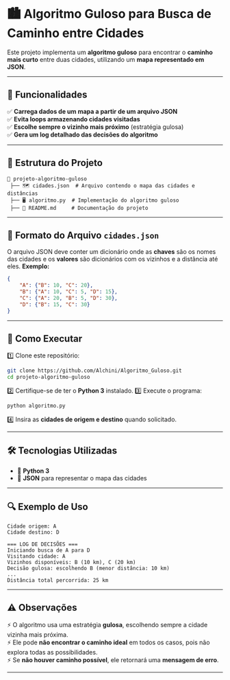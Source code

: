 # 🏙️ Algoritmo Guloso para Busca de Caminho entre Cidades

Este projeto implementa um **algoritmo guloso** para encontrar o **caminho mais curto** entre duas cidades, utilizando um **mapa representado em JSON**.

---

## 📌 Funcionalidades

✅ **Carrega dados de um mapa a partir de um arquivo JSON**  
✅ **Evita loops armazenando cidades visitadas**  
✅ **Escolhe sempre o vizinho mais próximo** (estratégia gulosa)  
✅ **Gera um log detalhado das decisões do algoritmo**  

---

## 📂 Estrutura do Projeto

```
📂 projeto-algoritmo-guloso
 ├── 🗺️ cidades.json  # Arquivo contendo o mapa das cidades e distâncias
 ├── 🖥️ algoritmo.py  # Implementação do algoritmo guloso
 ├── 📜 README.md     # Documentação do projeto
```

---

## 📜 Formato do Arquivo `cidades.json`

O arquivo JSON deve conter um dicionário onde as **chaves** são os nomes das cidades e os **valores** são dicionários com os vizinhos e a distância até eles. **Exemplo:**

```json
{
    "A": {"B": 10, "C": 20},
    "B": {"A": 10, "C": 5, "D": 15},
    "C": {"A": 20, "B": 5, "D": 30},
    "D": {"B": 15, "C": 30}
}
```

---

## 🚀 Como Executar

1️⃣ Clone este repositório:
   ```sh
   git clone https://github.com/Alchini/Algoritmo_Guloso.git
   cd projeto-algoritmo-guloso
   ```
2️⃣ Certifique-se de ter o **Python 3** instalado.
3️⃣ Execute o programa:
   ```sh
   python algoritmo.py
   ```
4️⃣ Insira as **cidades de origem e destino** quando solicitado.

---

## 🛠 Tecnologias Utilizadas

- 🐍 **Python 3**
- 📂 **JSON** para representar o mapa das cidades

---

## 🔍 Exemplo de Uso

```
Cidade origem: A
Cidade destino: D

=== LOG DE DECISÕES ===
Iniciando busca de A para D
Visitando cidade: A
Vizinhos disponíveis: B (10 km), C (20 km)
Decisão gulosa: escolhendo B (menor distância: 10 km)
...
Distância total percorrida: 25 km
```

---

## ⚠️ Observações

⚡ O algoritmo usa uma estratégia **gulosa**, escolhendo sempre a cidade vizinha mais próxima.  
⚡ Ele pode **não encontrar o caminho ideal** em todos os casos, pois não explora todas as possibilidades.  
⚡ Se **não houver caminho possível**, ele retornará uma **mensagem de erro**.  

---
